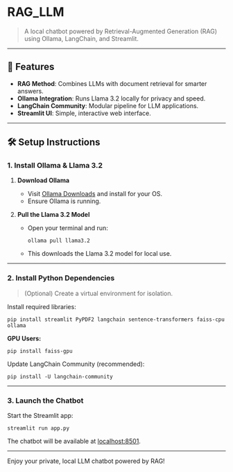 # RAG_LLM

> A local chatbot powered by Retrieval-Augmented Generation (RAG) using Ollama, LangChain, and Streamlit.

---

## 🚀 Features
- **RAG Method**: Combines LLMs with document retrieval for smarter answers.
- **Ollama Integration**: Runs Llama 3.2 locally for privacy and speed.
- **LangChain Community**: Modular pipeline for LLM applications.
- **Streamlit UI**: Simple, interactive web interface.

---

## 🛠️ Setup Instructions

### 1. Install Ollama & Llama 3.2

1. **Download Ollama**
    - Visit [Ollama Downloads](https://ollama.com/download) and install for your OS.
    - Ensure Ollama is running.

2. **Pull the Llama 3.2 Model**
    - Open your terminal and run:
      ```
      ollama pull llama3.2
      ```
    - This downloads the Llama 3.2 model for local use.

---

### 2. Install Python Dependencies

> (Optional) Create a virtual environment for isolation.

Install required libraries:
```
pip install streamlit PyPDF2 langchain sentence-transformers faiss-cpu ollama
```

**GPU Users:**
```
pip install faiss-gpu
```

Update LangChain Community (recommended):
```
pip install -U langchain-community
```

---

### 3. Launch the Chatbot

Start the Streamlit app:
```
streamlit run app.py
```

The chatbot will be available at [localhost:8501](http://localhost:8501).

---

Enjoy your private, local LLM chatbot powered by RAG!

